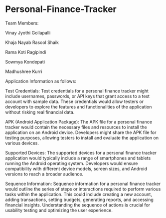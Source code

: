 # Personal-Finance-Tracker
Team Members:

Vinay Jyothi Gollapalli

Khaja Nayab Rasool Shaik

Rama Koti Ragipindi

Sowmya Kondepati

Madhushree Kurri

Application Information as follows:

Test Credentials: Test credentials for a personal finance tracker might include usernames, passwords, or API keys that grant access to a test account with sample data. These credentials would allow testers or developers to explore the features and functionalities of the application without risking real financial data.

APK (Android Application Package): The APK file for a personal finance tracker would contain the necessary files and resources to install the application on an Android device. Developers might share the APK file for testing purposes, allowing testers to install and evaluate the application on various devices.

Supported Devices: The supported devices for a personal finance tracker application would typically include a range of smartphones and tablets running the Android operating system. Developers would ensure compatibility with different device models, screen sizes, and Android versions to reach a broader audience.

Sequence Information: Sequence information for a personal finance tracker would outline the series of steps or interactions required to perform various tasks within the application. This could include creating a new account, adding transactions, setting budgets, generating reports, and accessing financial insights. Understanding the sequence of actions is crucial for usability testing and optimizing the user experience.
